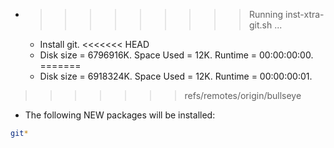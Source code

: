 * >>>>>>>>> Running inst-xtra-git.sh ...
  * Install git.
<<<<<<< HEAD
  * Disk size = 6796916K. Space Used = 12K. Runtime = 00:00:00:00.
=======
  * Disk size = 6918324K. Space Used = 12K. Runtime = 00:00:00:01.
>>>>>>> refs/remotes/origin/bullseye
  * The following NEW packages will be installed:
  ```bash
git*
  ```
